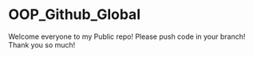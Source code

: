 # OOP_Github_Global
Welcome everyone to my Public repo!
Please push code in your branch!
Thank you so much!

